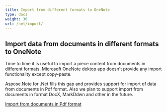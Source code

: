 ```yaml
---
title: Import from different formats to OneNote
type: docs
weight: 30
url: /net/import/
---
```


## **Import data from documents in different formats to OneNote**

Time to time it is useful to import a piece content from documents in different formats. 
Microsoft OneNote dektop app doesn't provide any import functionality except copy-paste.

Aspose.Note for .Net fills this gap and provides support for import of data from documents in Pdf format.
Also we plan to support import from documents in format DocX, MarkDdwn and other in the future.

[Import from documents in Pdf format](https://docs.aspose.com/note/net/import/import-from-pdf/)
